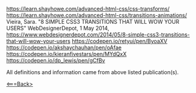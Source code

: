 












https://learn.shayhowe.com/advanced-html-css/css-transforms/
https://learn.shayhowe.com/advanced-html-css/transitions-animations/
Vieira, Sara. "8 SIMPLE CSS3 TRANSITIONS THAT WILL WOW YOUR USERS" WebDesignerDepot, 1 May 2014, https://www.webdesignerdepot.com/2014/05/8-simple-css3-transitions-that-will-wow-your-users
https://codepen.io/retyui/pen/ByoaXV
https://codepen.io/akshaychauhan/pen/oAfae
https://codepen.io/kieranfivestars/pen/MYdQxX
https://codepen.io/dp_lewis/pen/gCfBv


All definitions and information came from above listed publication(s).

[<===Back>](README.md)